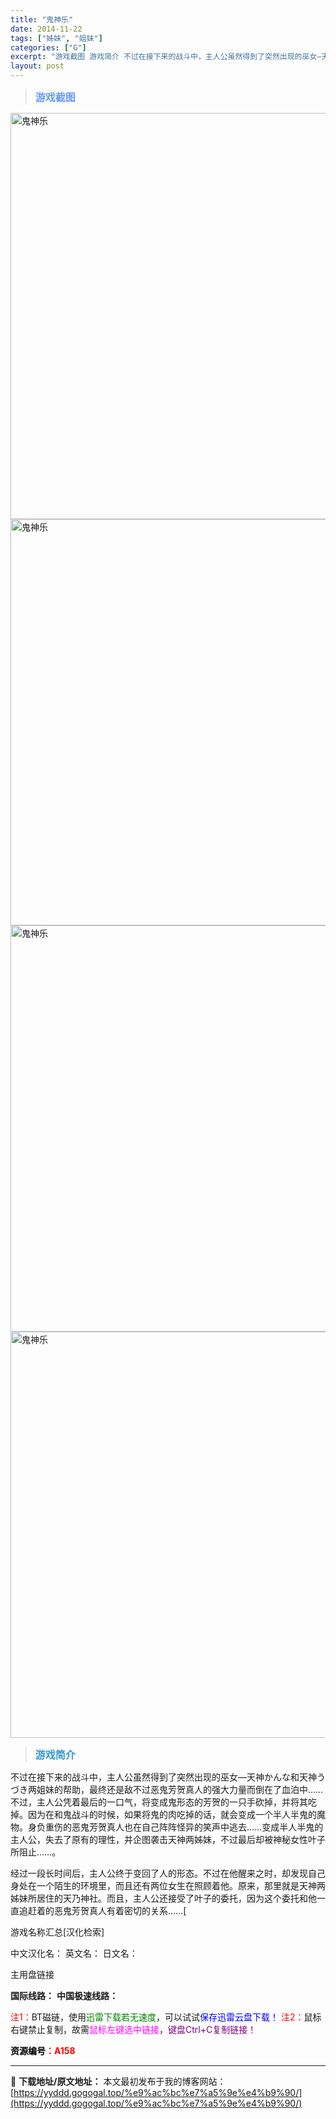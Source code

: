 ```yaml
---
title: "鬼神乐"
date: 2014-11-22
tags: ["姊妹", "姐妹"]
categories: ["G"]
excerpt: "游戏截图 游戏简介 不过在接下来的战斗中，主人公虽然得到了突然出现的巫女—天神かんな和天神うづき两姐妹的帮助，最终还是敌不过恶鬼芳贺真人的强大力量而倒在了血泊中……不过，主人公凭着最后的一口气，将变成鬼形态的芳贺的一只手砍掉，并将其吃掉。因为在和鬼战斗的时候，如果将鬼的肉吃掉的话，就会变成一个半人半&hellip;"
layout: post
---
```


<div>
<blockquote><b><span style="font-size: 12pt; color: #6699ff;">游戏截图</span></b></blockquote>
<div><img title="点击放大" src="https://yyddd.gogogal.top/wp-content/uploads/2025/04/20250429_6810fed3a16f4.webp" alt="鬼神乐" width="650" /></div>
<div><img title="点击放大" src="https://yyddd.gogogal.top/wp-content/uploads/2025/04/20250429_6810fed576f1e.webp" alt="鬼神乐" width="650" /></div>
<div><img title="点击放大" src="https://yyddd.gogogal.top/wp-content/uploads/2025/04/20250429_6810fed75091d.webp" alt="鬼神乐" width="650" /></div>
<div><img title="点击放大" src="https://yyddd.gogogal.top/wp-content/uploads/2025/04/20250429_6810fed988f7d.webp" alt="鬼神乐" width="650" /></div>
<blockquote><b><span style="font-size: 12pt; color: #3399cc;">游戏简介</span></b></blockquote>
<div>

不过在接下来的战斗中，主人公虽然得到了突然出现的巫女—天神かんな和天神うづき两姐妹的帮助，最终还是敌不过恶鬼芳贺真人的强大力量而倒在了血泊中……不过，主人公凭着最后的一口气，将变成鬼形态的芳贺的一只手砍掉，并将其吃掉。因为在和鬼战斗的时候，如果将鬼的肉吃掉的话，就会变成一个半人半鬼的魔物。身负重伤的恶鬼芳贺真人也在自己阵阵怪异的笑声中逃去……变成半人半鬼的主人公，失去了原有的理性，并企图袭击天神两姊妹，不过最后却被神秘女性叶子所阻止……。

经过一段长时间后，主人公终于变回了人的形态。不过在他醒来之时，却发现自己身处在一个陌生的环境里，而且还有两位女生在照顾着他。原来，那里就是天神两姊妹所居住的天乃神社。而且，主人公还接受了叶子的委托，因为这个委托和他一直追赶着的恶鬼芳贺真人有着密切的关系……[

</div>
游戏名称汇总[汉化检索]

中文汉化名：
英文名：
日文名：

</div>
<div class="panel panel-primary">
<div class="panel-heading">主用盘链接</div>
<div class="panel-body">

<b>国际线路：</b>
<b>中国极速线路：</b>


<span style="color: #ff0000;">注1：</span>BT磁链，使用<span style="color: #008000;">迅雷下载若无速度</span>，可以试试<span style="color: #0000ff;">保存迅雷云盘下载！</span>
<span style="color: #ff0000;">注2：</span>鼠标右键禁止复制，故需<span style="color: #ff00ff;">鼠标左键选中链接</span>，<span style="color: #800080;">键盘Ctrl+C复制链接！</span>

</div>
<div class="panel-footer"><span style="color: #ff0000;"><b><span style="color: #000000;">资源编号</span>：A158</b></span></div>
</div>

---
📖 **下载地址/原文地址：** 本文最初发布于我的博客网站：[https://yyddd.gogogal.top/%e9%ac%bc%e7%a5%9e%e4%b9%90/](https://yyddd.gogogal.top/%e9%ac%bc%e7%a5%9e%e4%b9%90/)
